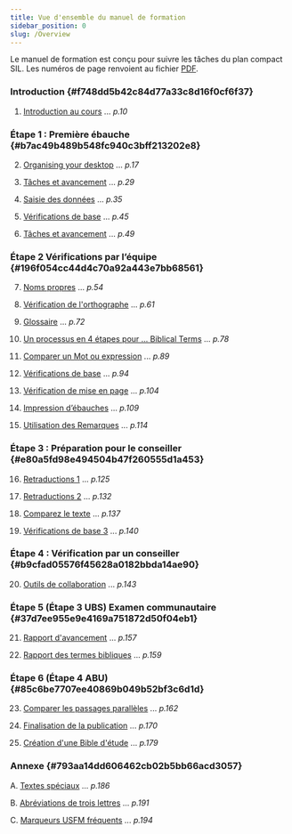 ```yaml
---
title: Vue d'ensemble du manuel de formation
sidebar_position: 0
slug: /Overview
---
```




Le manuel de formation est conçu pour suivre les tâches du plan compact SIL. Les numéros de page renvoient au fichier [PDF](https://manual.paratext.org/img/Ptx-man-en-9.3.pdf).


### Introduction {#f748dd5b42c84d77a33c8d16f0cf6f37}


1. [Introduction au cours](/1.Intro) ... _p.10_


### Étape 1 : Première ébauche {#b7ac49b489b548fc940c3bff213202e8}


2. [Organising your desktop](/2.OD) ... _p.17_



3. [Tâches et avancement](/3.PP1) ... _p.29_



4. [Saisie des données](/4.KD) ... _p.35_



5. [Vérifications de base](/5.BC1) ... _p.45_



6. [Tâches et avancement](/6.PP2) ... _p.49_


### Étape 2 Vérifications par l’équipe {#196f054cc44d4c70a92a443e7bb68561}


7. [Noms propres](/7.PN) ... _p.54_



8. [Vérification de l'orthographe](/8.SP) ... _p.61_



9. [Glossaire](/9.GL) ... _p.72_



10. [Un processus en 4 étapes pour ... Biblical Terms](/10.BT) ... _p.78_



11. [Comparer un Mot ou expression](/11.MP) ... _p.89_



12. [Vérifications de base](/12.BC2) ... _p.94_



13. [Vérification de mise en page](/13.FC) ... _p.104_



14. [Impression d’ébauches](/14.PD) ... _p.109_



15. [Utilisation des Remarques](/15.UN) ... _p.114_


### Étape 3 : Préparation pour le conseiller {#e80a5fd98e494504b47f260555d1a453}


16. [ Retraductions 1](/16.BT1) ... _p.125_



17. [Retraductions 2](/17.BT2) ... _p.132_



18. [Comparez le texte](/18.CT) ... _p.137_



19. [Vérifications de base 3](/19.BC3) ... _p.140_


### Étape 4 : Vérification par un conseiller {#b9cfad05576f45628a0182bbda14ae90}


20. [Outils de collaboration</strong>](/20.CT) ... _p.143_


### Étape 5 (Étape 3 UBS) Examen communautaire {#37d7ee955e9e4169a751872d50f04eb1}


21. [Rapport d'avancement](/21.PPR) ... _p.157_



22. [Rapport des termes bibliques](/22.BTR) ... _p.159_


### Étape 6 (Étape 4 ABU) {#85c6be7707ee40869b049b52bf3c6d1d}


23. [Comparer les passages parallèles](/23.PP) ... _p.162_



24. [Finalisation de la publication](/24.FFP) ... _p.170_



25. [Création d'une Bible d'étude](/25.StudyBibles) ... _p.179_


### Annexe {#793aa14dd606462cb02b5bb66acd3057}


A. [Textes spéciaux](/A.st) ... _p.186_



B. [Abréviations de trois lettres](/B.3l) ... _p.191_



C. [Marqueurs USFM fréquents](/C.USFM) ... _p.194_

